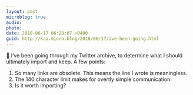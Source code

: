 ```yaml
---
layout: post
microblog: true
audio: 
photo: 
date: 2018-06-17 06:28:07 +0400
guid: http://kaa.micro.blog/2018/06/17/ive-been-going.html
---
```

💬 I’ve been going through my Twitter archive, to determine what I should ultimately import and keep. A few points:

1. So many links are obsolete. This means the line I wrote is meaningless.
2. The 140 character limit makes for overtly simple communication.
3. Is it worth importing?
